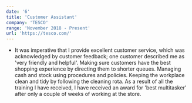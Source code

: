 ```yaml
---
date: '6'
title: 'Customer Assistant'
company: 'TESCO'
range: 'November 2018 - Present'
url: 'https://tesco.com/'
---
```


- It was imperative that I provide excellent customer service, which was acknowledged by customer feedback; one customer described me as 'very friendly and helpful'. Making sure customers have the best shopping experience by directing them to shorter queues. Managing cash and stock using procedures and policies. Keeping the workplace clean and tidy by following the cleaning rota. As a result of all the training I have received, I have received an award for 'best multitasker' after only a couple of weeks of working at the store.
